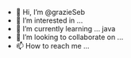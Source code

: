 - 👋 Hi, I’m @grazieSeb
- 👀 I’m interested in ... 
- 🌱 I’m currently learning ... java
- 💞️ I’m looking to collaborate on ...
- 📫 How to reach me ...

<!---
grazieSeb/grazieSeb is a ✨ special ✨ repository because its `README.md` (this file) appears on your GitHub profile.
You can click the Preview link to take a look at your changes.
--->
